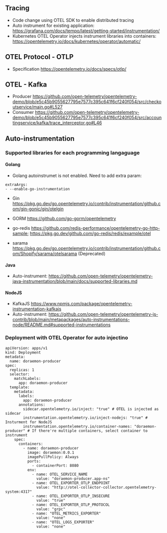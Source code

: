 

## Tracing
* Code change using OTEL SDK to enable distributed tracing
* Auto instrument for existing application: https://grafana.com/docs/tempo/latest/getting-started/instrumentation/
* Kubernetes OTEL Operator injects instrument libraries into containers: https://opentelemetry.io/docs/kubernetes/operator/automatic/


## OTEL Protocol - OTLP

* Specification https://opentelemetry.io/docs/specs/otlp/


## OTEL - Kafka
* Producer https://github.com/open-telemetry/opentelemetry-demo/blob/e5c45b9055627795e7577c395c641f6cf240f054/src/checkoutservice/main.go#L527
* Consumer https://github.com/open-telemetry/opentelemetry-demo/blob/e5c45b9055627795e7577c395c641f6cf240f054/src/accountingservice/kafka/trace_interceptor.go#L46


## Auto-instrumentation

### Supported libraries for each programming langaguage
#### Golang
* Golang autoinstrumet is not enabled. Need to add extra param: 
``` 
extraArgs:
- --enable-go-instrumentation 
```
* Gin https://pkg.go.dev/go.opentelemetry.io/contrib/instrumentation/github.com/gin-gonic/gin/otelgin

* GORM https://github.com/go-gorm/opentelemetry

* go-redis https://github.com/redis-performance/opentelemetry-go-http-sample; https://pkg.go.dev/github.com/go-redis/redis/example/otel

* sarama https://pkg.go.dev/go.opentelemetry.io/contrib/instrumentation/github.com/Shopify/sarama/otelsarama  (Deprecated)


#### Java
* Auto-instrument: https://github.com/open-telemetry/opentelemetry-java-instrumentation/blob/main/docs/supported-libraries.md
#### NodeJS
* KafkaJS https://www.npmjs.com/package/opentelemetry-instrumentation-kafkajs
* Auto-instrument:  https://github.com/open-telemetry/opentelemetry-js-contrib/blob/main/metapackages/auto-instrumentations-node/README.md#supported-instrumentations

### Deployment with OTEL Operator for auto injectino
```
apiVersion: apps/v1
kind: Deployment
metadata:
  name: doraemon-producer
spec:
  replicas: 1
  selector:
    matchLabels:
      app: doraemon-producer
  template:
    metadata:
      labels:
        app: doraemon-producer
      annotations:
        sidecar.opentelemetry.io/inject: "true" # OTEL is injected as sidecar
        instrumentation.opentelemetry.io/inject-nodejs: "true" # Insturment for NodeJS
        instrumentation.opentelemetry.io/container-names: "doraemon-producer" # If there're multiple containers, select container to instrument
    spec:
      containers:
        - name: doraemon-producer
          image: doraemon:0.0.1
          imagePullPolicy: Always
          ports:
            - containerPort: 8080         
          env:
            - name: OTEL_SERVICE_NAME
              value: "doraemon-producer.app-ns"
            - name: OTEL_EXPORTER_OTLP_ENDPOINT
              value: "http://otel-collector-collector.opentelemetry-system:4317"
            - name: OTEL_EXPORTER_OTLP_INSECURE
              value: "true"
            - name: OTEL_EXPORTER_OTLP_PROTOCOL
              value: "grpc"
            - name: "OTEL_METRICS_EXPORTER"
              value: "none"
            - name: "OTEL_LOGS_EXPORTER"
              value: "none"
            
```            